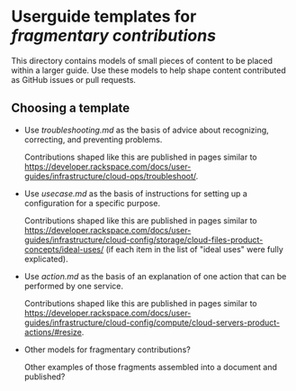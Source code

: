 Userguide templates for *fragmentary contributions*
===================================================
This directory contains models of small pieces of content to be placed within
a larger guide. Use these models to help shape content contributed as
GitHub issues or pull requests.

Choosing a template
-------------------
- Use *troubleshooting.md* as the basis of advice about recognizing, correcting,
  and preventing problems.

  Contributions shaped like this are published in pages similar to
  https://developer.rackspace.com/docs/user-guides/infrastructure/cloud-ops/troubleshoot/.

- Use *usecase.md* as the basis of instructions for setting up a configuration
  for a specific purpose.

  Contributions shaped like this are published in pages similar to
  https://developer.rackspace.com/docs/user-guides/infrastructure/cloud-config/storage/cloud-files-product-concepts/ideal-uses/
  (if each item in the list of "ideal uses" were fully explicated).

- Use *action.md* as the basis of an explanation of one action that can be
  performed by one service.

  Contributions shaped like this are published in pages similar to
  https://developer.rackspace.com/docs/user-guides/infrastructure/cloud-config/compute/cloud-servers-product-actions/#resize.

- Other models for fragmentary contributions?

  Other examples of those fragments assembled into a document and published?
